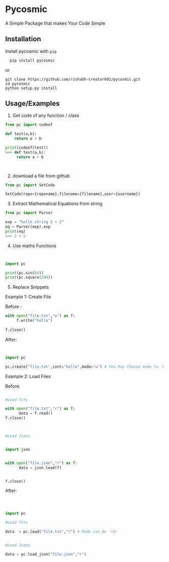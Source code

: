 
# Pycosmic

A Simple Package that makes Your Code Simple




## Installation

Install pycosmic with `pip`

```bash
  pip install pycosmic
```
or 


```
git clone https://github.com/rishabh-creator601/pycosmic.git
cd pycosmic
python setup.py install 
```

    
## Usage/Examples

1) Get code of any function / class 
```python
from pc import codeof

def test(a,b):
    return a + b

print(codeof(test))
>>> def test(a,b):
     return a + b

   
```

2) download a file from github

```python 
from pc import SetCode

SetCode(repo={reponame},filename={filename},user={username})


```

3) Extract Mathematical Equations from string 

```python 
from pc import Parser

exp = "hello string 2 + 2"
eq = Parser(exp).exp
print(eq)
>>> 2 + 2

```


4) Use maths Functions 
``` python 


import pc 

print(pc.sin(60))
print(pc.square(200))


```



5) Replace Snippets 



Example 1: Create File

Before :

``` python 
with open("file.txt","w") as f:
     f.write("hello")
     
f.close()


```


After:

``` python 


import pc 

pc.create("file.txt",cont="hello",mode="w") # You May Choose mode to 'wb'


```



Example 2: Load Files 


Before: 

```python 

#Load Txts 

with open("file.txt","r") as f:
      data = f.read()
f.close()



#Load Jsons 


import json 


with open("file.json","r") as f:
      data = json.load(f)


f.close()

```



After:


``` python 
 


import pc 

#Load Txts

data  = pc.load("file.txt","r") # Mode can Be 'rb'


#Load Jsons

data = pc.load_json("file.json","r")



```

